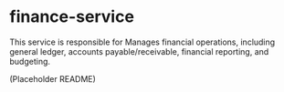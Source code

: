 # finance-service

This service is responsible for Manages financial operations, including general ledger, accounts payable/receivable, financial reporting, and budgeting.

(Placeholder README)
